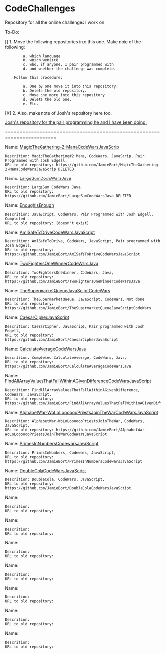 # CodeChallenges
Repository for all the online challenges I work on.

To-Do:

[] 1. 
        Move the following repositories into this one. Make note of the following:

            a. which language
            b. which website
            c. who, if anyone, I pair programmed with
            d. and whether the challenge was complete.

        Follow this procedure:

            a. One by one move it into this repository.
            b. Delete the old repository.
            c. Move one more into this repository.
            d. Delete the old one. 
            e. Etc.

[X] 2. Also, make note of Josh's repository here too.

[Josh's repository for the pair programming he and I have been doing.](https://github.com/JoshEdgell/pairprogramming)


========================================================================

Name: [MagicTheGathering-2-ManaCodeWarsJavaScrip](https://github.com/JamieBort/CodeChallenges/tree/master/MagicTheGathering-2-ManaCodeWarsJavaScrip)
```
Descrition: MagicTheGathering#2:Mana, CodeWars, JavaScrip, Pair Programmed with Josh Edgell, 
URL to old repository: https://github.com/JamieBort/MagicTheGathering-2-ManaCodeWarsJavaScrip DELETED
```

Name: [LargeSumCodeWarsJava](https://github.com/JamieBort/CodeChallenges/tree/master/LargeSumCodeWarsJava)
```
Descrition: LargeSum CodeWars Java
URL to old repository: https://github.com/JamieBort/LargeSumCodeWarsJava DELETED
```

Name: [EnoughIsEnough](https://github.com/JamieBort/CodeChallenges/tree/master/EnoughIsEnough)
```
Descrition: JavaScript, CodeWars, Pair Programmed with Josh Edgell, Completed
URL to old repository: [doesn't exist]
```

Name: [AmISafeToDriveCodeWarsJavaScript](https://github.com/JamieBort/CodeChallenges/tree/master/AmISafeToDriveCodeWarsJavaScript)
```
Descrition: AmISafeToDrive, CodeWars, JavaScript, Pair programmed with Josh Edgell, 
URL to old repository: https://github.com/JamieBort/AmISafeToDriveCodeWarsJavaScript
```

Name: [TwoFightersOneWinnerCodeWarsJava](https://github.com/JamieBort/CodeChallenges/tree/master/TwoFightersOneWinnerCodeWarsJava)
```
Descrition: TwoFightersOneWinner, CodeWars, Java,
URL to old repository: https://github.com/JamieBort/TwoFightersOneWinnerCodeWarsJava
```

Name: [TheSupermarketQueueJavaScriptCodeWars](https://github.com/JamieBort/CodeChallenges/tree/master/TheSupermarketQueueJavaScriptCodeWars)
```
Descrition: TheSupermarketQueue, JavaScript, CodeWars, Not done
URL to old repository: https://github.com/JamieBort/TheSupermarketQueueJavaScriptCodeWars
```

Name: [CaesarCipherJavaScript](https://github.com/JamieBort/CodeChallenges/tree/master/CaesarCipherJavaScript)
```
Descrition: CaesarCipher, JavaScript, Pair programmed with Josh Edgell, 
URL to old repository: https://github.com/JamieBort/CaesarCipherJavaScript
```

Name: [CalculateAverageCodeWarsJava](https://github.com/JamieBort/CodeChallenges/tree/master/CalculateAverageCodeWarsJava)
```
Descrition: Completed CalculateAverage, CodeWars, Java, 
URL to old repository: https://github.com/JamieBort/CalculateAverageCodeWarsJava
```

Name: [FindAllArrayValuesThatFallWithinAGivenDifferenceCodeWarsJavaScript](https://github.com/JamieBort/CodeChallenges/tree/master/FindAllArrayValuesThatFallWithinAGivenDifferenceCodeWarsJavaScript)
```
Descrition: FindAllArrayValuesThatFallWithinAGivenDifference, CodeWars, JavaScript, 
URL to old repository: https://github.com/JamieBort/FindAllArrayValuesThatFallWithinAGivenDifferenceCodeWarsJavaScript
```

Name: [AlphabetWar-WoLoLooooooPriestsJoinTheWarCodeWarsJavaScript](https://github.com/JamieBort/CodeChallenges/tree/master/AlphabetWar-WoLoLooooooPriestsJoinTheWarCodeWarsJavaScript)
```
Descrition: AlphabetWar-WoLoLooooooPriestsJoinTheWar, CodeWars, JavaScript,
URL to old repository: https://github.com/JamieBort/AlphabetWar-WoLoLooooooPriestsJoinTheWarCodeWarsJavaScript
```

Name: [PrimesInNumbersCodewarsJavaScript](https://github.com/JamieBort/CodeChallenges/tree/master/PrimesInNumbersCodewarsJavaScript)
```
Descrition: PrimesInNumbers, Codewars, JavaScript,
URL to old repository: https://github.com/JamieBort/PrimesInNumbersCodewarsJavaScript
```

Name: [DoubleColaCodeWarsJavaScript](https://github.com/JamieBort/CodeChallenges/tree/master/DoubleColaCodeWarsJavaScript)
```
Descrition: DoubleCola, CodeWars, JavaScript,
URL to old repository: https://github.com/JamieBort/DoubleColaCodeWarsJavaScript
```

Name: []()
```
Descrition:
URL to old repository: 
```

Name: []()
```
Descrition:
URL to old repository: 
```

Name: []()
```
Descrition:
URL to old repository: 
```

Name: []()
```
Descrition:
URL to old repository: 
```

Name: []()
```
Descrition:
URL to old repository: 
```

Name: []()
```
Descrition:
URL to old repository: 
```

Name: []()
```
Descrition:
URL to old repository: 
```
